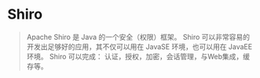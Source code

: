 # Shiro
> Apache Shiro 是 Java 的一个安全（权限）框架。
> Shiro 可以非常容易的开发出足够好的应用，其不仅可以用在 JavaSE 环境，也可以用在 JavaEE 环境。
> Shiro 可以完成： 认证，授权，加密，会话管理，与Web集成，缓存等。